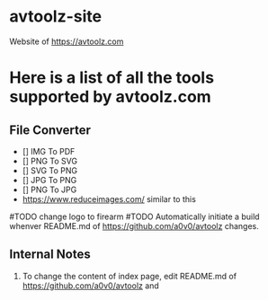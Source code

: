 # avtoolz-site

Website of https://avtoolz.com

# Here is a list of all the tools supported by avtoolz.com

## File Converter

- [] IMG To PDF
- [] PNG To SVG
- [] SVG To PNG
- [] JPG To PNG
- [] PNG To JPG
- https://www.reduceimages.com/ similar to this

#TODO change logo to firearm
#TODO Automatically initiate a build whenver README.md of https://github.com/a0v0/avtoolz changes.

## Internal Notes

1. To change the content of index page, edit README.md of https://github.com/a0v0/avtoolz and

